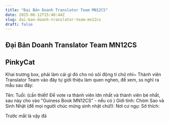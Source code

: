 ```yaml
---
title: "Đại Bản Doanh Translator Team MN12CS"
date: 2025-06-12T15:48:44Z
slug: dai-ban-doanh-translator-team-mn12cs
draft: false
---
```


## Đại Bản Doanh Translator Team MN12CS

## PinkyCat

Khai trương box, phải làm cái gì đó cho nó sôi động tí chứ nhỉ~
Thành viên Translator Team vào đây tự giới thiệu làm quen nghen, để xem, ss nghĩ ra mẫu sau đây:
 
Tên:
Tuổi: (cần thiết! Để vote ra thành viên lớn nhất và thành viên bé nhất, sau này cho vào "Guiness Book MN12CS" - nếu có )
Giới tính:
Chòm Sao và Sinh Nhật (để mọi người chúc mừng sinh nhật chứ!):
Nơi cư ngụ:
Sở thích:
 
Trước mắt là vậy đã